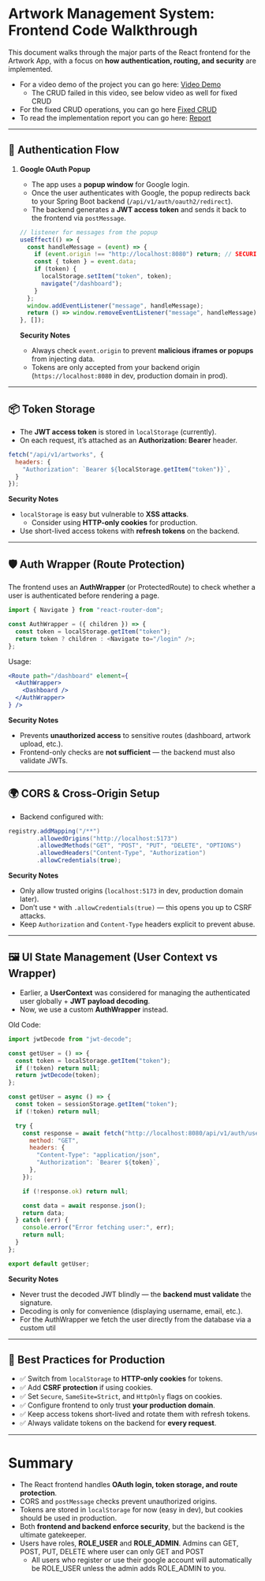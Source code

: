 # Artwork Management System: Frontend Code Walkthrough 

This document walks through the major parts of the React frontend for the Artwork App, with a focus on **how authentication, routing, and security** are implemented. 
- For a video demo of the project you can go here: [Video Demo](https://youtu.be/UvUxm6GuFSk)  
  - The CRUD failed in this video, see below video as well for fixed CRUD
- For the fixed CRUD operations, you can go here [Fixed CRUD](https://youtu.be/rvIlv_gF1RY)
- To read the implementation report you can go here: [Report](./documents/implementation_report.md)

---

## 🔑 Authentication Flow

1. **Google OAuth Popup**
   - The app uses a **popup window** for Google login.
   - Once the user authenticates with Google, the popup redirects back to your Spring Boot backend (`/api/v1/auth/oauth2/redirect`).
   - The backend generates a **JWT access token** and sends it back to the frontend via `postMessage`.

   ```jsx
   // listener for messages from the popup
   useEffect(() => {
     const handleMessage = (event) => {
       if (event.origin !== "http://localhost:8080") return; // SECURITY: validate origin
       const { token } = event.data;
       if (token) {
         localStorage.setItem("token", token);
         navigate("/dashboard");
       }
     };
     window.addEventListener("message", handleMessage);
     return () => window.removeEventListener("message", handleMessage);
   }, []);
   ```

   **Security Notes**
   - Always check `event.origin` to prevent **malicious iframes or popups** from injecting data.
   - Tokens are only accepted from your backend origin (`https://localhost:8080` in dev, production domain in prod).

---

## 📦 Token Storage

- The **JWT access token** is stored in `localStorage` (currently).
- On each request, it’s attached as an **Authorization: Bearer** header.  

```jsx
fetch("/api/v1/artworks", {
  headers: {
    "Authorization": `Bearer ${localStorage.getItem("token")}`,
  }
});
```

**Security Notes**
- `localStorage` is easy but vulnerable to **XSS attacks**.  
  - Consider using **HTTP-only cookies** for production.  
- Use short-lived access tokens with **refresh tokens** on the backend.  

---

## 🛡️ Auth Wrapper (Route Protection)

The frontend uses an **AuthWrapper** (or ProtectedRoute) to check whether a user is authenticated before rendering a page.  

```jsx
import { Navigate } from "react-router-dom";

const AuthWrapper = ({ children }) => {
  const token = localStorage.getItem("token");
  return token ? children : <Navigate to="/login" />;
};
```

Usage:

```jsx
<Route path="/dashboard" element={
  <AuthWrapper>
    <Dashboard />
  </AuthWrapper>
} />
```

**Security Notes**
- Prevents **unauthorized access** to sensitive routes (dashboard, artwork upload, etc.).
- Frontend-only checks are **not sufficient** — the backend must also validate JWTs.

---

## 🌍 CORS & Cross-Origin Setup

- Backend configured with:

```java
registry.addMapping("/**")
        .allowedOrigins("http://localhost:5173")
        .allowedMethods("GET", "POST", "PUT", "DELETE", "OPTIONS")
        .allowedHeaders("Content-Type", "Authorization")
        .allowCredentials(true);
```

**Security Notes**
- Only allow trusted origins (`localhost:5173` in dev, production domain later).
- Don’t use `*` with `.allowCredentials(true)` — this opens you up to CSRF attacks.
- Keep `Authorization` and `Content-Type` headers explicit to prevent abuse.

---

## 🖼️ UI State Management (User Context vs Wrapper)

- Earlier, a **UserContext** was considered for managing the authenticated user globally + **JWT payload decoding**.
- Now, we use a custom **AuthWrapper** instead.

Old Code:
```jsx
import jwtDecode from "jwt-decode";

const getUser = () => {
  const token = localStorage.getItem("token");
  if (!token) return null;
  return jwtDecode(token);
};
```
```jsx
const getUser = async () => {
  const token = sessionStorage.getItem("token");
  if (!token) return null;

  try {
    const response = await fetch("http://localhost:8080/api/v1/auth/users", {
      method: "GET",
      headers: {
        "Content-Type": "application/json",
        "Authorization": `Bearer ${token}`,
      },
    });

    if (!response.ok) return null;

    const data = await response.json();
    return data;
  } catch (err) {
    console.error("Error fetching user:", err);
    return null;
  }
};

export default getUser;
```
**Security Notes**
- Never trust the decoded JWT blindly — the **backend must validate** the signature.
- Decoding is only for convenience (displaying username, email, etc.).
- For the AuthWrapper we fetch the user directly from the database via a custom util
---

## 🚀 Best Practices for Production

- ✅ Switch from `localStorage` to **HTTP-only cookies** for tokens.  
- ✅ Add **CSRF protection** if using cookies.  
- ✅ Set `Secure`, `SameSite=Strict`, and `HttpOnly` flags on cookies.  
- ✅ Configure frontend to only trust **your production domain**.  
- ✅ Keep access tokens short-lived and rotate them with refresh tokens.  
- ✅ Always validate tokens on the backend for **every request**.  

---

# Summary

- The React frontend handles **OAuth login, token storage, and route protection**.  
- CORS and `postMessage` checks prevent unauthorized origins.  
- Tokens are stored in `localStorage` for now (easy in dev), but cookies should be used in production.  
- Both **frontend and backend enforce security**, but the backend is the ultimate gatekeeper.  
- Users have roles, **ROLE_USER** and **ROLE_ADMIN**. Admins can GET, POST, PUT, DELETE where user can only GET and POST
  - All users who register or use their google account will automatically be ROLE_USER unless the admin adds ROLE_ADMIN to you.
